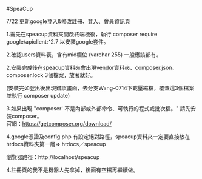 #SpeaCup

7/22 更新google登入&修改註冊、登入、會員資訊頁

1.需先在speacup資料夾開啟終端機後，執行 composer require google/apiclient:^2.7  以安裝google套件。

2.確認users資料表，含有mid欄位 (varchar 255) 一般應該都有。

2.安裝完成後在speacup資料夾會出現vendor資料夾、composer.json、composer.lock 3個檔案，放著就好。

  (安裝完如登出後出現錯誤畫面，去分支Wang-0714下載壓縮檔，覆蓋這3個檔案並執行 composer update)

3.如果出現 "composer' 不是內部或外部命令、可執行的程式或批次檔。" 請先安裝composer。  
  官網：https://getcomposer.org/download/
  
  
4.google憑證及config.php 有設定絕對路徑，speacup資料夾一定要直接放在htdocs資料夾第一層=> htdocs／speacup　
  
  瀏覽器路徑：http://localhost/speacup

4.註冊頁的我不是機器人先拿掉，後面有空檔再繼續做。
